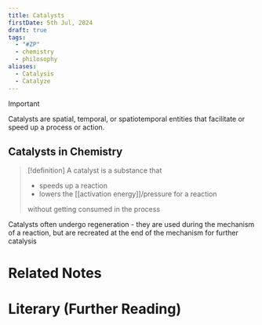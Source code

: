 ```yaml
---
title: Catalysts
firstDate: 5th Jul, 2024
draft: true
tags:
  - "#ZP"
  - chemistry
  - philosophy
aliases:
  - Catalysis
  - Catalyze
---
```

>[!Important]
>Catalysts are spatial, temporal, or spatiotemporal entities that facilitate or speed up a process or action.
## Catalysts in Chemistry
>[!definition]
>A catalyst is a substance that
>- speeds up a reaction
>- lowers the [[activation energy]]/pressure for a reaction
>  
>without getting consumed in the process

Catalysts often undergo regeneration - they are used during the mechanism of a reaction, but are recreated at the end of the mechanism for further catalysis



# Related Notes


# Literary (Further Reading)
